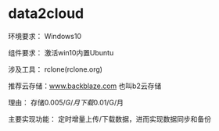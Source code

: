 
# data2cloud
环境要求：
Windows10

组件要求：
激活win10内置Ubuntu

涉及工具：
rclone(rclone.org)

推荐云存储：www.backblaze.com
也叫b2云存储

理由：
存储$0.005/G/月
下载$0.01/G/月

主要实现功能：
定时增量上传/下载数据，进而实现数据同步和备份
